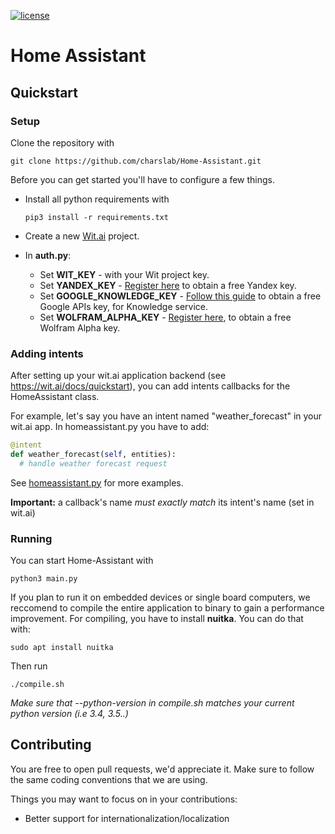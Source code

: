 [![license](https://img.shields.io/badge/License-GPL%20v2-blue.svg)](https://github.com/charslab/Home-Assistant/blob/master/LICENSE)

# Home Assistant

## Quickstart

### Setup

Clone the repository with

    git clone https://github.com/charslab/Home-Assistant.git 

Before you can get started you'll have to configure a few things.

- Install all python requirements with 

      pip3 install -r requirements.txt

- Create a new [Wit.ai](https://wit.ai) project. 
- In **auth.py**:
    - Set **WIT_KEY** - with your Wit project key.
    - Set **YANDEX_KEY** - [Register here](https://translate.yandex.com/developers) to obtain a free Yandex key.
    - Set **GOOGLE_KNOWLEDGE_KEY** - [Follow this guide](https://developers.google.com/maps/documentation/embed/get-api-key) to obtain a free Google APIs key, for Knowledge service.
    - Set **WOLFRAM_ALPHA_KEY** - [Register here](https://developer.wolframalpha.com/portal/apisignup.html), to obtain a free Wolfram Alpha key.
    
### Adding intents

After setting up your wit.ai application backend (see https://wit.ai/docs/quickstart), you can add intents callbacks for the HomeAssistant class.

For example, let's say you have an intent named "weather_forecast" in your wit.ai app. 
In homeassistant.py you have to add: 
    
```python
@intent
def weather_forecast(self, entities):
  # handle weather forecast request
```

See [homeassistant.py](https://github.com/charslab/Home-Assistant/blob/master/homeassistant.py) for more examples.

**Important:** a callback's name *must exactly match* its intent's name (set in wit.ai)

### Running

You can start Home-Assistant with 

    python3 main.py
    
If you plan to run it on embedded devices or single board computers, we reccomend to compile the entire application to binary to gain a performance improvement.
For compiling, you have to install **nuitka**.
You can do that with:

    sudo apt install nuitka
    
Then run 

    ./compile.sh
    
*Make sure that --python-version in compile.sh matches your current python version (i.e 3.4, 3.5..)*


## Contributing

You are free to open pull requests, we'd appreciate it. 
Make sure to follow the same coding conventions that we are using. 

Things you may want to focus on in your contributions:
- Better support for internationalization/localization
      
